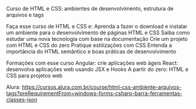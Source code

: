 Curso de
HTML e CSS: ambientes de desenvolvimento, estrutura de arquivos e tags

Faça esse curso de HTML e CSS e:
Aprenda a fazer o download e instalar um ambiente para o desenvolvimento de páginas HTML e CSS
Saiba como estudar uma nova tecnologia com base na documentação
Crie um projeto com HTML e CSS do zero
Pratique estilizações com CSS
Entenda a importância do HTML semântico e boas práticas de desenvolvimento


Formações com esse curso
Angular: crie aplicações web ágeis
React: desenvolva aplicações web usando JSX e Hooks
A partir do zero: HTML e CSS para projetos web

Alura: https://cursos.alura.com.br/course/html-css-ambiente-arquivos-tags?preRequirementFrom=windows-forms-csharp-barra-ferramentas-classes-json

